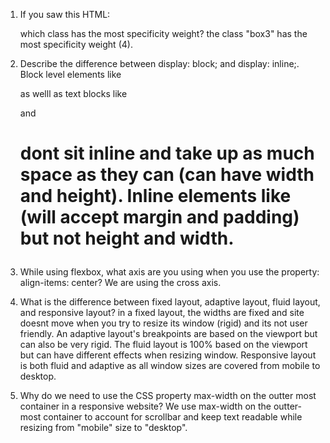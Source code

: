 1. If you saw this HTML: <div class="box box1 box2 box3"></div> which class has the most specificity weight?
the class "box3" has the most specificity weight (4).

2. Describe the difference between display: block; and display: inline;.
Block level elements like <div> as welll as text blocks like <p> and <h1>
dont sit inline and take up as much space as they can (can have width and height).  Inline elements like <span> (will accept margin and padding) but not height and width.

3. While using flexbox, what axis are you using when you use the property: align-items: center?
We are using the cross axis.


4. What is the difference between fixed layout, adaptive layout, fluid layout, and responsive layout?
in a fixed layout, the widths are fixed and site doesnt move when you try to resize its window (rigid) and its not user friendly.  An adaptive layout's breakpoints are based on the viewport but can also be very rigid.  The fluid layout is 100% based on the viewport but can have different effects when resizing window.
Responsive layout is both fluid and adaptive as all window sizes are covered from mobile to desktop.


5. Why do we need to use the CSS property max-width on the outter most container in a responsive website?
We use max-width on the outter-most container to account for scrollbar and keep text readable while resizing from "mobile" size to "desktop". 
